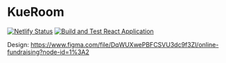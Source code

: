 # KueRoom

[![Netlify Status](https://api.netlify.com/api/v1/badges/d57ff761-96c4-4ab3-909d-1c433ac8235a/deploy-status)](https://app.netlify.com/sites/kue-room/deploys)
[![Build and Test React Application](https://github.com/Georg-code/kueroom/actions/workflows/main.yml/badge.svg)](https://github.com/Georg-code/kueroom/actions/workflows/main.yml)

Design: https://www.figma.com/file/DqWUXwePBFCSVU3dc9f3Zl/online-fundraising?node-id=1%3A2
